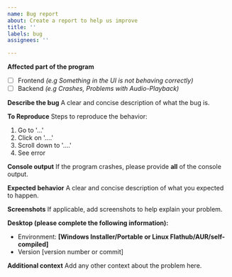 ```yaml
---
name: Bug report
about: Create a report to help us improve
title: ''
labels: bug
assignees: ''

---
```


**Affected part of the program**
- [ ] Frontend <i>(e.g Something in the UI is not behaving correctly)</i>
- [ ] Backend <i>(e.g Crashes, Problems with Audio-Playback)</i>

**Describe the bug**
A clear and concise description of what the bug is.

**To Reproduce**
Steps to reproduce the behavior:
1. Go to '...'
2. Click on '....'
3. Scroll down to '....'
4. See error

**Console output**
If the program crashes, please provide **all** of the console output.

**Expected behavior**
A clear and concise description of what you expected to happen.

**Screenshots**
If applicable, add screenshots to help explain your problem.

**Desktop (please complete the following information):**
- Environment: **[Windows Installer/Portable or Linux Flathub/AUR/self-compiled]**
 - Version [version number or commit]

**Additional context**
Add any other context about the problem here.